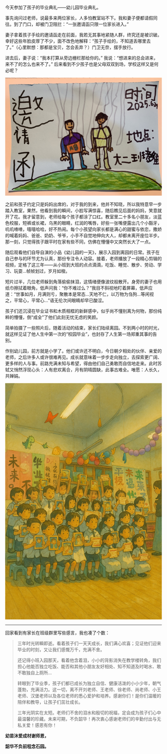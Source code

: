 <!-- 
title: 幼儿园毕业典礼
datetime: 2025-07-01 13:11:00
licence: CC BY-NC-ND 4.0
-->

今天参加了孩子的毕业典礼——幼儿园毕业典礼。

事先询问过老师，说最多来两位家长，人多怕教室站不下。我和妻子便都请假同往。到了门口，却被门卫阻拦：“一张邀请函只限一位家长进入。”

妻子拿着孩子手绘的邀请函走在前面，我若无其事地紧随人群，终究还是被识破。幸好这些年脸皮厚了不少，面不改色地解释：“孩子手绘的，不知道丢哪里去了。”（心里默想：那都是宝贝，怎会丢弃？）门卫无奈，摆手放行。

进去后，妻子说：“我本打算从旁边栅栏那给你的。” 我说：“想进来的总会进来，来不了的怎么也来不了。” 后来看到不少孩子也是父母双双到场，学校这样又是何必呢？

![Invitation](./attachments/invitation.jpg)

之前和孩子约定只是妈妈出席的，对于我的到来，他并不知晓，所以我特意早一步踏入教室，果然，他看到我的瞬间，小脸写满惊喜，随后瞧见后面的妈妈，笑意就开了花。我才留意到，老师给每个孩子都涂了口红。教室里二十多名小朋友，淡蓝色校服，短裤或长裙，乌黑的眼睛，红润的嘴唇，好些一张嘴便露出几个小豁牙，叽叽喳喳，嘻嘻哈哈，好不热闹。每个小孩望向家长都是满心的甜蜜与依恋，撒娇的喊着妈妈、爸爸、奶奶、爷爷，小手不自觉地伸向大人，却都未离开座位半步。那一刻，只觉得孩子跟平时在家有些不同，仿佛在懵懂中又突然长大了一点。

随后观看他们自导自演的小品《幼儿园的一天》，展示入园到离园的日常。孩子在自己参与的环节尤为认真，那份专注令人动容。接着，老师播放了一段精心剪辑的视频，定格了这三年——从小班到大班的点点滴滴，吃饭、睡觉、散步、劳动、学习、玩耍...帧帧划过，岁月如梭。

短片过半，几位老师躲到角落偷偷抹泪，这情绪便像波纹般散开。身旁的妻子也用纸巾擦拭着眼角，低声问我：“你不难过么？”我目不斜视地盯着屏幕，低声应道：“世事如月，月满则亏，聚散本是常态...天地不仁，以万物为刍狗…等闲视之，平常心，平常心…”语无伦次间眼睛却早已酸涩。

孩子们还沉浸在毕业证书和木质相框的新鲜感中，似乎尚不懂别离为何物，那份纯粹的懵懂，倒“成全”了他们此刻无忧无虑的笑颜。

简单拍摄了一些照片后，随着活动的结束，家长们陆续离园。不到两小时的时光，就这样见证了他人生中第一次的“校园毕业”，也封存了人生第一场郑重其事的告别。

作别幼儿园，前方就是小学了。他们或许还不明白，今日朝夕相处的伙伴、亲爱的老师，之后许多人或许很难再见。成长就意味着一步步走向独立，去探索更广阔、更多样的人与事。前路充满未知与希望，得由他们自己勇敢而自信地走来。此时苏轼又悄然浮现心头：人有悲欢离合，月有阴晴圆缺，此事古难全。唯愿：人长久，共婵娟。

![Graduation](./attachments/graduation.jpg)

---

回家看到有家长在班级群里写些感言，我也凑了个数：

> 三年时光转瞬即逝。看着孩子们一天天成长，我们满心欢喜；见证他们迎来毕业的时刻，又让我们感慨万千，充满不舍。
> 
> 还记得小班入园那天，看着他含着泪，小小的背影消失在教学楼转角，我们担心他能否独立吃饭、能否和其他小朋友友好相处、知不知道及时喝水、敢不敢独自上厕所...
> 
> 转眼到了毕业季，孩子们都已成长为独立自信、健康活泼的小小少年，朝气蓬勃，充满活力。这一切，离不开刘老师、王老师、徐老师、尚老师、小王老师、汉堡老师以及各位老师的悉心爱护和培养。感谢你们！是你们温暖的陪伴和教导，让孩子们茁壮成长。
> 
> 三年光阴实在太短。老师们不舍的泪水和殷切的祝福，定会成为孩子们心中最温馨的珍藏。未来可期，不负韶华！再次衷心感谢老师们的辛勤付出与无私关爱！感恩有你！
> 

**幼苗沐爱成材谢师恩，**

**韶华不负前程念石园。**